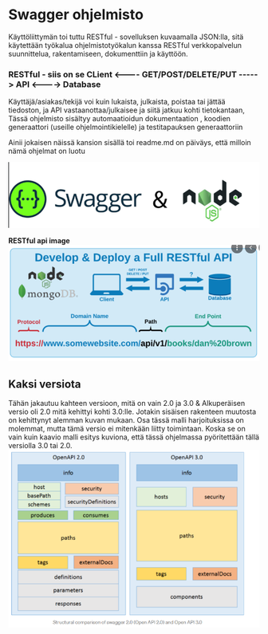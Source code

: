 <H1> Swagger ohjelmisto </H1>

Käyttöliittymän toi tuttu RESTful - sovelluksen kuvaamalla JSON:lla, 
sitä käytettään työkalua ohjelmistotyökalun kanssa RESTful verkkopalvelun suunnittelua, rakentamiseen, dokumenttiin ja käyttöön.

<h3> RESTful - siis on se CLient <---- GET/POST/DELETE/PUT -----> API <----> Database </h3>

Käyttäjä/asiakas/tekijä voi kuin lukaista, julkaista, poistaa tai jättää tiedoston, ja API vastaanottaa/julkaisee ja siitä jatkuu kohti tietokantaan,
Tässä ohjelmisto sisältyy automaatioidun dokumentaation , koodien generaattori (useille ohjelmointikielelle) ja testitapauksen generaattoriin

Ainii jokaisen näissä kansion sisällä toi readme.md on päiväys, että milloin nämä ohjelmat on luotu


![Alt text](SwaggerJS-1.PNG?raw=true "None")

<b>RESTful api image</b>
![Alt text](Restful-1.PNG?raw=true "None")

  <h2>Kaksi versiota</h2>
 
  Tähän jakautuu kahteen versioon, mitä on vain 2.0 ja 3.0 & Alkuperäisen versio oli 2.0 mitä kehittyi kohti 3.0:lle. Jotakin sisäisen rakenteen muutosta on kehittynyt alemman kuvan mukaan. Osa tässä malli harjoituksissa on molemmat, mutta tämä versio ei mitenkään liitty toimintaan. Koska se on vain kuin kaavio malli esitys kuviona, että tässä ohjelmassa pyöritettään tällä versiolla 3.0 tai 2.0. 
![Alt text](swagger-versionsDiff.PNG?raw=true "None")
